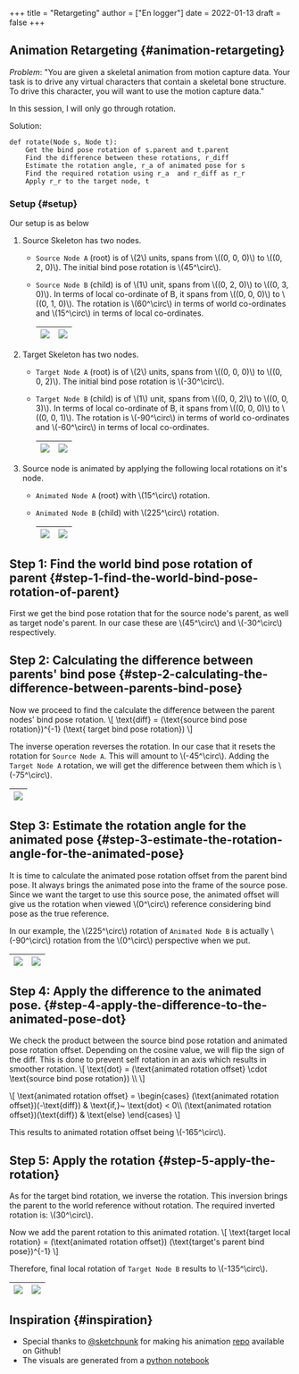+++
title = "Retargeting"
author = ["En logger"]
date = 2022-01-13
draft = false
+++

## Animation Retargeting {#animation-retargeting}

_Problem_: "You are given a skeletal animation from motion capture data. Your task is to drive any virtual characters that contain a skeletal bone structure. To drive this character, you will want to use the motion capture data."

In this session, I will only go through rotation.

Solution:

```nil
def rotate(Node s, Node t):
    Get the bind pose rotation of s.parent and t.parent
    Find the difference between these rotations, r_diff
    Estimate the rotation angle, r_a of animated pose for s
    Find the required rotation using r_a  and r_diff as r_r
    Apply r_r to the target node, t
```


### Setup {#setup}

Our setup is as below

1.  Source Skeleton has two nodes.
    -   `Source Node A` (root) is of \\(2\\) units, spans from \\((0, 0, 0)\\) to \\((0, 2, 0)\\). The initial bind pose rotation is \\(45^\circ\\).
    -   `Source Node B` (child) is of \\(1\\) unit, spans from \\((0, 2, 0)\\) to \\((0, 3, 0)\\). In terms of local co-ordinate of B, it spans from \\((0, 0, 0)\\) to \\((0, 1, 0)\\). The rotation is \\(60^\circ\\) in terms of world co-ordinates and \\(15^\circ\\) in terms of local co-ordinates.

        | ![](/retargeting/no_rotations_(source).png) | ![](/retargeting/bind_pose_(source).png) |
        |---------------------------------------------|------------------------------------------|

2.  Target Skeleton has two nodes.
    -   `Target Node A` (root) is of \\(2\\) units, spans from \\((0, 0, 0)\\) to \\((0, 0, 2)\\). The initial bind pose rotation is \\(-30^\circ\\).
    -   `Target Node B` (child) is of \\(1\\) unit, spans from \\((0, 0, 2)\\) to \\((0, 0, 3)\\). In terms of local co-ordinate of B, it spans from \\((0, 0, 0)\\) to \\((0, 0, 1)\\). The rotation is \\(-90^\circ\\) in terms of world co-ordinates and \\(-60^\circ\\) in terms of local co-ordinates.

        | ![](/retargeting/no_rotations_(target).png) | ![](/retargeting/bind_pose_(target).png) |
        |---------------------------------------------|------------------------------------------|
3.  Source node is animated by applying the following local rotations on it's node.
    -   `Animated Node A` (root) with \\(15^\circ\\) rotation.
    -   `Animated Node B` (child) with \\(225^\circ\\) rotation.

        | ![](/retargeting/no_rotations_(source).png) | ![](/retargeting/bind_pose_(animated).png) |
        |---------------------------------------------|--------------------------------------------|


## Step 1: Find the world bind pose rotation of parent {#step-1-find-the-world-bind-pose-rotation-of-parent}

First we get the bind pose rotation that for  the source node's parent, as well as target node's parent. In our case these are \\(45^\circ\\) and \\(-30^\circ\\) respectively.


## Step 2: Calculating the difference between parents' bind pose {#step-2-calculating-the-difference-between-parents-bind-pose}

Now we proceed to find the calculate the difference between the parent nodes' bind pose rotation.
\\[
    \text{diff} =  (\text{source bind pose rotation})^{-1} (\text{ target bind pose rotation})
\\]

The inverse operation reverses the rotation. In our case that it resets the rotation for `Source Node A`. This will amount to  \\(-45^\circ\\). Adding the `Target Node A` rotation, we will get the difference between them which is  \\(-75^\circ\\).

| ![](/retargeting/finding_the_difference.png) |
|----------------------------------------------|


## Step 3: Estimate the rotation angle for the animated pose {#step-3-estimate-the-rotation-angle-for-the-animated-pose}

It is time to calculate the animated pose rotation offset from the parent bind pose. It always brings the animated pose into the frame of the source pose. Since we want the target to use this source pose, the animated offset will give us the rotation when viewed \\(0^\circ\\) reference considering bind pose as the true reference.

In our example, the  \\(225^\circ\\) rotation of `Animated Node B` is actually \\(-90^\circ\\) rotation from the \\(0^\circ\\) perspective when we put.

| ![](/retargeting/animated_comparision_(source_node_a).png) | ![](/retargeting/animated_comparision_(source_node_b).png) |
|------------------------------------------------------------|------------------------------------------------------------|


## Step 4: Apply the difference to the animated pose. {#step-4-apply-the-difference-to-the-animated-pose-dot}

We check the product between the source bind pose rotation and animated pose rotation offset.  Depending on the cosine value, we will flip the sign of the  diff. This is done to prevent self rotation in an axis which results in smoother rotation.
\\[
\text{dot} = (\text{animated rotation offset} \cdot \text{source bind pose rotation}) \\\\
\\]

\\[
\text{animated rotation offset} = \begin{cases}
(\text{animated rotation offset})(-\text{diff}) & \text{if,}~ \text{dot} < 0\\\\
(\text{animated rotation offset})(\text{diff}) & \text{else}
\end{cases}
\\]

This results to animated rotation offset being \\(-165^\circ\\).


## Step 5: Apply the rotation {#step-5-apply-the-rotation}

As for the target bind rotation, we inverse the rotation. This inversion brings the parent to the world reference without rotation. The required inverted rotation is: \\(30^\circ\\).

Now we add the parent rotation to this animated rotation.
\\[ \text{target local rotation} = (\text{animated rotation offset}) (\text{target's parent bind pose})^{-1}
\\]

Therefore, final local rotation of `Target Node B` results to \\(-135^\circ\\).

| ![](/retargeting/no_rotations_(target).png) | ![](/retargeting/bind_pose_(animated_target).png) |
|---------------------------------------------|---------------------------------------------------|


## Inspiration {#inspiration}

-   Special thanks to [@sketchpunk](https://github.com/sketchpunk) for making his animation [repo](https://github.com/sketchpunk/FunWithWebGL2/blob/master/lesson_132_animation_retargeting/_test.html) available on Github!
-   The visuals are generated from a [python notebook](https://github.com/entangledlogs/retarget.git)
